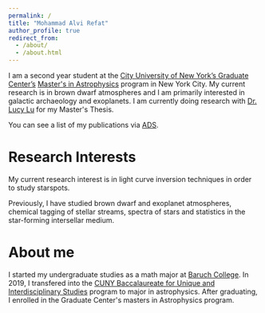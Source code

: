 ```yaml
---
permalink: /
title: "Mohammad Alvi Refat"
author_profile: true
redirect_from: 
  - /about/
  - /about.html
---
```


I am a second year student at the [City University of New York’s Graduate Center’s](https://www.gc.cuny.edu/physics) [Master's in Astrophysics](https://www.gc.cuny.edu/astrophysics) program in New York City. My current research is in brown dwarf atmospheres and I am primarily interested in galactic archaeology and exoplanets. I am currently doing research with [Dr. Lucy Lu](https://astronomy.osu.edu/people/lu.3234) for my Master's Thesis.

You can see a list of my publications via [ADS](https://ui.adsabs.harvard.edu/search/p_=0&q=orcid%3A0000-0003-3149-4501&sort=date%20desc%2C%20bibcode%20desc).

Research Interests
======
My current research interest is in light curve inversion techniques in order to study starspots.

Previously, I have studied brown dwarf and exoplanet atmospheres, chemical tagging of stellar streams, spectra of stars and statistics in the star-forming intersellar medium.

About me
======
I started my undergraduate studies as a math major at [Baruch College](https://mfeapp.baruch.cuny.edu/math/). In 2019, I transfered into the [CUNY Baccalaureate for Unique and Interdisciplinary Studies](https://cunyba.cuny.edu/) program to major in astrophysics. After graduating, I enrolled in the Graduate Center's masters in Astrophysics program. 